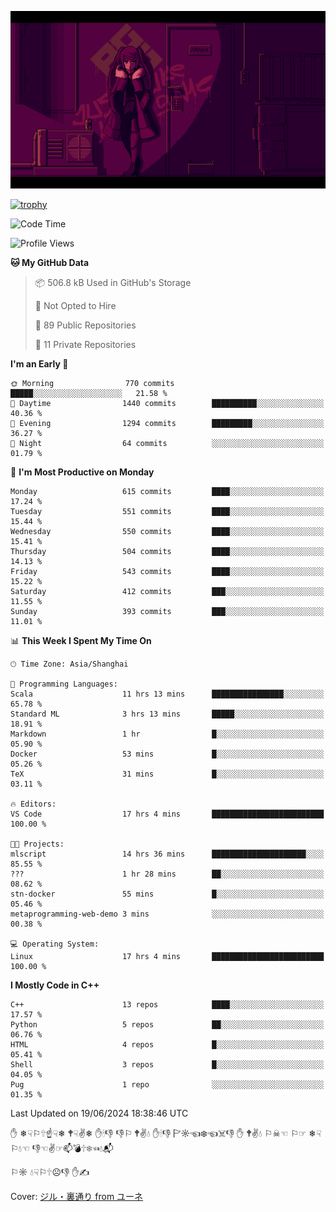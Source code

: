 ![](imgs/main.png)

[![trophy](https://github-profile-trophy.vercel.app/?username=NeilKleistGao&theme=dracula)](https://github.com/ryo-ma/github-profile-trophy)

<!--START_SECTION:waka-->
![Code Time](http://img.shields.io/badge/Code%20Time-1%2C060%20hrs%2049%20mins-blue)

![Profile Views](http://img.shields.io/badge/Profile%20Views-0-blue)

**🐱 My GitHub Data** 

> 📦 506.8 kB Used in GitHub's Storage 
 > 
> 🚫 Not Opted to Hire
 > 
> 📜 89 Public Repositories 
 > 
> 🔑 11 Private Repositories 
 > 
**I'm an Early 🐤** 

```text
🌞 Morning                770 commits         █████░░░░░░░░░░░░░░░░░░░░   21.58 % 
🌆 Daytime                1440 commits        ██████████░░░░░░░░░░░░░░░   40.36 % 
🌃 Evening                1294 commits        █████████░░░░░░░░░░░░░░░░   36.27 % 
🌙 Night                  64 commits          ░░░░░░░░░░░░░░░░░░░░░░░░░   01.79 % 
```
📅 **I'm Most Productive on Monday** 

```text
Monday                   615 commits         ████░░░░░░░░░░░░░░░░░░░░░   17.24 % 
Tuesday                  551 commits         ████░░░░░░░░░░░░░░░░░░░░░   15.44 % 
Wednesday                550 commits         ████░░░░░░░░░░░░░░░░░░░░░   15.41 % 
Thursday                 504 commits         ████░░░░░░░░░░░░░░░░░░░░░   14.13 % 
Friday                   543 commits         ████░░░░░░░░░░░░░░░░░░░░░   15.22 % 
Saturday                 412 commits         ███░░░░░░░░░░░░░░░░░░░░░░   11.55 % 
Sunday                   393 commits         ███░░░░░░░░░░░░░░░░░░░░░░   11.01 % 
```


📊 **This Week I Spent My Time On** 

```text
🕑︎ Time Zone: Asia/Shanghai

💬 Programming Languages: 
Scala                    11 hrs 13 mins      ████████████████░░░░░░░░░   65.78 % 
Standard ML              3 hrs 13 mins       █████░░░░░░░░░░░░░░░░░░░░   18.91 % 
Markdown                 1 hr                █░░░░░░░░░░░░░░░░░░░░░░░░   05.90 % 
Docker                   53 mins             █░░░░░░░░░░░░░░░░░░░░░░░░   05.26 % 
TeX                      31 mins             █░░░░░░░░░░░░░░░░░░░░░░░░   03.11 % 

🔥 Editors: 
VS Code                  17 hrs 4 mins       █████████████████████████   100.00 % 

🐱‍💻 Projects: 
mlscript                 14 hrs 36 mins      █████████████████████░░░░   85.55 % 
???                      1 hr 28 mins        ██░░░░░░░░░░░░░░░░░░░░░░░   08.62 % 
stn-docker               55 mins             █░░░░░░░░░░░░░░░░░░░░░░░░   05.46 % 
metaprogramming-web-demo 3 mins              ░░░░░░░░░░░░░░░░░░░░░░░░░   00.38 % 

💻 Operating System: 
Linux                    17 hrs 4 mins       █████████████████████████   100.00 % 
```

**I Mostly Code in C++** 

```text
C++                      13 repos            ████░░░░░░░░░░░░░░░░░░░░░   17.57 % 
Python                   5 repos             ██░░░░░░░░░░░░░░░░░░░░░░░   06.76 % 
HTML                     4 repos             █░░░░░░░░░░░░░░░░░░░░░░░░   05.41 % 
Shell                    3 repos             █░░░░░░░░░░░░░░░░░░░░░░░░   04.05 % 
Pug                      1 repo              ░░░░░░░░░░░░░░░░░░░░░░░░░   01.35 % 
```




 Last Updated on 19/06/2024 18:38:46 UTC
<!--END_SECTION:waka-->

✋ ❄☟⚐🕆☝☟❄ 🕈☟✌❄ ✋🕯👎 👎⚐ 🕈✌💧 ✋🕯👎 🏱☼☜❄☜☠👎 ✋ 🕈✌💧 ⚐☠☜ ⚐☞ ❄☟⚐💧☜ 👎☜✌☞📫💣🕆❄☜💧📬

⚐☼ 💧☟⚐🕆☹👎 ✋✍

Cover: [ジル・裏通り from ユーネ](https://www.pixiv.net/artworks/62127066)
